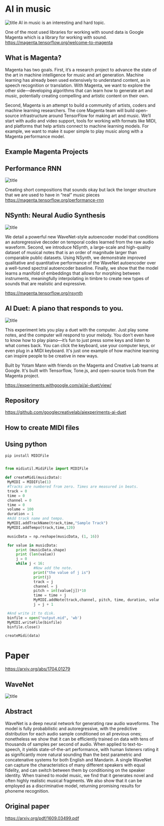 # AI in music
![title](https://i.ytimg.com/vi/paBvh-0uw34/maxresdefault.jpg)
AI in music is an interesting and hard topic.

One of the most used libraries for working with sound data is Google Magenta which is a library for working with sound.
https://magenta.tensorflow.org/welcome-to-magenta

## What is Magenta?

Magenta has two goals. First, it’s a research project to advance the state of the art in machine intelligence for music and art generation. Machine learning has already been used extensively to understand content, as in speech recognition or translation. With Magenta, we want to explore the other side—developing algorithms that can learn how to generate art and music, potentially creating compelling and artistic content on their own.

Second, Magenta is an attempt to build a community of artists, coders and machine learning researchers. The core Magenta team will build open-source infrastructure around TensorFlow for making art and music. We’ll start with audio and video support, tools for working with formats like MIDI, and platforms that help artists connect to machine learning models. For example, we want to make it super simple to play music along with a Magenta performance model.

## Example Magenta Projects

## Performance RNN
![title](https://i.imgur.com/nwHQ2Eh.png)

Creating short compositions that sounds okay but lack the longer structure that we are used to have in “real” music pieces
https://magenta.tensorflow.org/performance-rnn

## NSynth: Neural Audio Synthesis
![title](https://i.imgur.com/uEFSWIe.png)

We detail a powerful new WaveNet-style autoencoder model that conditions an autoregressive decoder on temporal codes learned from the raw audio waveform. Second, we introduce NSynth, a large-scale and high-quality dataset of musical notes that is an order of magnitude larger than comparable public datasets. Using NSynth, we demonstrate improved qualitative and quantitative performance of the WaveNet autoencoder over a well-tuned spectral autoencoder baseline. Finally, we show that the model learns a manifold of embeddings that allows for morphing between instruments, meaningfully interpolating in timbre to create new types of sounds that are realistic and expressive.

https://magenta.tensorflow.org/nsynth

## AI Duet: A piano that responds to you.
![title](https://i.imgur.com/OVLGICa.png)

This experiment lets you play a duet with the computer. Just play some notes, and the computer will respond to your melody. You don’t even have to know how to play piano—it’s fun to just press some keys and listen to what comes back. You can click the keyboard, use your computer keys, or even plug in a MIDI keyboard. It's just one example of how machine learning can inspire people to be creative in new ways.

Built by Yotam Mann with friends on the Magenta and Creative Lab teams at Google. It's built with Tensorflow, Tone.js, and open-source tools from the Magenta project.

https://experiments.withgoogle.com/ai/ai-duet/view/

## Repository
https://github.com/googlecreativelab/aiexperiments-ai-duet

## How to create MIDI files

## Using python

 ```python
pip install MIDIFile
 ```

   ```python

from midiutil.MidiFile import MIDIFile

def createMidi(musicData):
    MyMIDI = MIDIFile(1)
    #Tracks are numbered from zero. Times are measured in beats.
    track = 0
    time = 0
    channel = 0
    time = 0
    volume = 100
    duration = 1
    #Add track name and tempo.
    MyMIDI.addTrackName(track,time,"Sample Track")
    MyMIDI.addTempo(track,time,120)

    musicData = np.reshape(musicData, (1, 16))

    for value in musicData:
        print (musicData.shape)
        print (len(value))
        j = 0
        while j < 16:
                #Now add the note.
                print("the value of j is")
                print(j)
                track = j
                channel = j
                pitch = int(value[j])*10
                time = time + j
                MyMIDI.addNote(track,channel, pitch, time, duration, volume)
                j = j + 1

    #And write it to disk.
    binfile = open("output.mid", 'wb')
    MyMIDI.writeFile(binfile)
    binfile.close()

createMidi(data)

   ```

# Paper
https://arxiv.org/abs/1704.01279

## WaveNet
![title](https://storage.googleapis.com/deepmind-live-cms/documents/BlogPost-Fig1-Anim-160908-r01.gif)
## Abstract
WaveNet is a deep neural network for generating raw audio waveforms. The model is fully probabilistic and autoregressive, with the predictive distribution for each audio sample conditioned on all previous ones; nonetheless we show that it can be efficiently trained on data with tens of thousands of samples per second of audio. When applied to text-to-speech, it yields state-of-the-art performance, with human listeners rating it as significantly more natural sounding than the best parametric and concatenative systems for both English and Mandarin. A single WaveNet can capture the characteristics of many different speakers with equal fidelity, and can switch between them by conditioning on the speaker identity. When trained to model music, we find that it generates novel and often highly realistic musical fragments. We also show that it can be employed as a discriminative model, returning promising results for phoneme recognition.

## Original paper
https://arxiv.org/pdf/1609.03499.pdf


